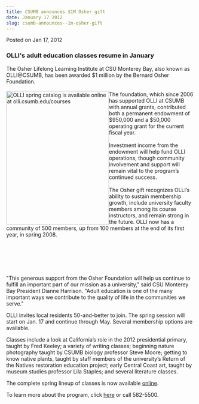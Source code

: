 ```yaml
---
title: CSUMB announces $1M Osher gift
date: January 17 2012
slug: csumb-announces--1m-osher-gift
---
```





<span class="date">Posted on Jan 17, 2012    </span>
<h3>OLLI&apos;s adult education classes resume in January</h3>
<p>The Osher Lifelong Learning Institute at CSU Monterey Bay, also
known as OLLI@CSUMB, has been awarded $1 million by the Bernard
Osher Foundation.<br>
<br>
<img alt="OLLI spring catalog is available online at olli.csumb.edu/courses" src="http://news.csumb.edu/sites/default/files/65/attachments/news/images/olli_spring2012_thumbnail.jpg" style="float:left; width:275px; height:356px">The foundation,
which since 2006 has supported OLLI at CSUMB with annual grants,
contributed both a permanent endowment of $950,000 and a $50,000
operating grant for the current fiscal year.<br>
<br>
Investment income from the endowment will help fund OLLI
operations, though community involvement and support will remain
vital to the program&#x2019;s continued success.<br>
<br>
The Osher gift recognizes OLLI&#x2019;s ability to sustain membership
growth, include university faculty members among its course
instructors, and remain strong in the future. OLLI now has a
community of 500 members, up from 100 members at the end of its
first year, in spring 2008.</br></br></br></br></img></br></br></p>
<p>&quot;This generous support from the Osher Foundation will help us
continue to fulfill an important part of our mission as a
university,&quot; said CSU Monterey Bay President Dianne Harrison.
&quot;Adult education is one of the many important ways we contribute to
the quality of life in the communities we serve.&quot;</p>
<p>OLLI invites local residents 50-and-better to join. The spring
session will start on Jan. 17 and continue through May. Several
membership options are available.&#x2028;</p>
<p>Classes include a look at California&#x2019;s role in the 2012
presidential primary, taught by Fred Keeley; a variety of writing
classes; beginning nature photography taught by CSUMB biology
professor Steve Moore; getting to know native plants, taught by
staff members of the university&#x2019;s Return of the Natives restoration
education project; early Central Coast art, taught by museum
studies professor Lila Staples; and several literature classes.</p>
<p>The complete spring lineup of classes is now available <a href="http://olli.csumb.edu/courses" rel="nofollow">online</a>.</p>
<p>To learn more about the program, click <a href="http://olli.csumb.edu" rel="nofollow">here</a> or call
582-5500.<br>
&#xA0;</br></p>





